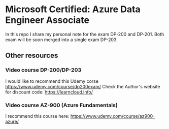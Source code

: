 # Microsoft Certified: Azure Data Engineer Associate

In this repo I share my personal note for the exam DP-200 and DP-201. Both exam will be soon merged into a single exam DP-203.

## Other resources

### Video course DP-200/DP-203
I would like to recommend this Udemy corse https://www.udemy.com/course/dp200exam/
Check the Author's website for discount code: https://learncloud.info/

### Video course AZ-900 (Azure Fundamentals)
I recommend this course here: https://www.udemy.com/course/az900-azure/
